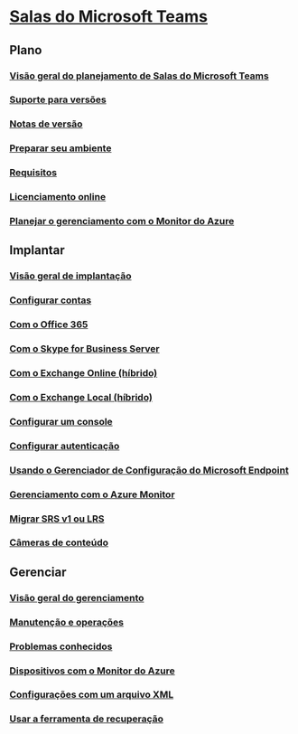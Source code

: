 # [Salas do Microsoft Teams](index.md)
## Plano
### [Visão geral do planejamento de Salas do Microsoft Teams](rooms-plan.md)
### [Suporte para versões](rooms-lifecycle-support.md)
### [Notas de versão](rooms-release-note.md)
### [Preparar seu ambiente](rooms-prep.md)
### [Requisitos](requirements.md)
### [Licenciamento online](rooms-licensing.md)
### [Planejar o gerenciamento com o Monitor do Azure](azure-monitor-plan.md)

## Implantar
### [Visão geral de implantação](rooms-deploy.md)
### [Configurar contas](rooms-configure-accounts.md)
### [Com o Office 365](with-office-365.md)
### [Com o Skype for Business Server](with-skype-for-business-server-2015.md)
### [Com o Exchange Online (híbrido)](with-exchange-online.md)
### [Com o Exchange Local (híbrido)](with-exchange-on-premises.md)
### [Configurar um console](console.md)
### [Configurar autenticação](rooms-authentication.md)
### [Usando o Gerenciador de Configuração do Microsoft Endpoint](rooms-scale.md)
### [Gerenciamento com o Azure Monitor](azure-monitor-deploy.md)
### [Migrar SRS v1 ou LRS](lrs-migration.md)
### [Câmeras de conteúdo](content-camera.md)

## Gerenciar
### [Visão geral do gerenciamento](rooms-manage.md)
### [Manutenção e operações](rooms-operations.md)
### [Problemas conhecidos](known-issues.md)
### [Dispositivos com o Monitor do Azure](azure-monitor-manage.md)
### [Configurações com um arquivo XML](xml-config-file.md)
### [Usar a ferramenta de recuperação](recovery-tool.md)

